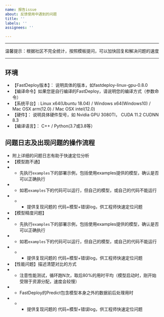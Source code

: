 ```yaml
---
name: 报告issue
about: 反馈使用中遇到的问题
title: ''
labels: ''
assignees: ''

---
```


*********************************************
温馨提示：根据社区不完全统计，按照模板提问，可以加快回复和解决问题的速度
*********************************************

## 环境

- 【FastDeploy版本】： 说明具体的版本，如fastdeploy-linux-gpu-0.8.0
- 【编译命令】如果您是自行编译的FastDeploy，请说明您的编译方式（参数命令）
- 【系统平台】: Linux x64(Ubuntu 18.04) / Windows x64(Windows10) / Mac OSX arm(12.0) / Mac OSX intel(12.0)
- 【硬件】： 说明具体硬件型号，如 Nvidia GPU 3080TI， CUDA 11.2 CUDNN 8.3
- 【编译语言】： C++ / Python(3.7或3.8等）

## 问题日志及出现问题的操作流程
- 附上详细的问题日志有助于快速定位分析
- 【模型跑不通】
- - 先执行`examples`下的部署示例，包括使用examples提供的模型，确认是否可以正确执行
- - 如若`examples`下的代码可以运行，但自己的模型，或自己的代码不能运行
- - - 提供复现问题的 代码+模型+错误log，供工程师快速定位问题
- 【模型精度问题】
- - 先执行`examples`下的部署示例，包括使用examples提供的模型，确认是否可以正确执行
- - 如若`examples`下的代码可以运行，但自己的模型，或自己的代码不能运行
- - - 提供复现问题的 代码+模型+错误log，供工程师快速定位问题
- 【性能问题】描述清楚对比的方式
- - 注意性能测试，循环跑N次，取后80%的用时平均（模型启动时，刚开始受限于资源分配，速度会较慢）
- - FastDeploy的Predict包含模型本身之外的数据前后处理用时
- - - 提供复现问题的 代码+模型+错误log，供工程师快速定位问题
